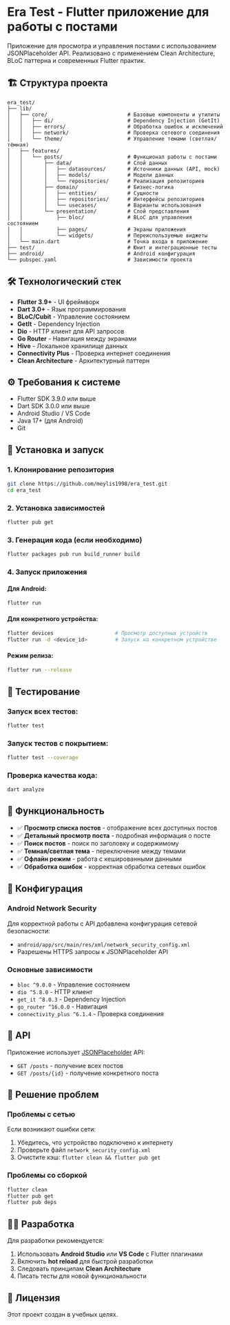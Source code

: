 # Era Test - Flutter приложение для работы с постами

Приложение для просмотра и управления постами с использованием JSONPlaceholder API. Реализовано с применением Clean Architecture, BLoC паттерна и современных Flutter практик.

## 🏗️ Структура проекта

```
era_test/
├── lib/
│   ├── core/                          # Базовые компоненты и утилиты
│   │   ├── di/                        # Dependency Injection (GetIt)
│   │   ├── errors/                    # Обработка ошибок и исключений
│   │   ├── network/                   # Проверка сетевого соединения
│   │   └── theme/                     # Управление темами (светлая/тёмная)
│   ├── features/
│   │   └── posts/                     # Функционал работы с постами
│   │       ├── data/                  # Слой данных
│   │       │   ├── datasources/       # Источники данных (API, mock)
│   │       │   ├── models/            # Модели данных
│   │       │   └── repositories/      # Реализация репозиториев
│   │       ├── domain/                # Бизнес-логика
│   │       │   ├── entities/          # Сущности
│   │       │   ├── repositories/      # Интерфейсы репозиториев
│   │       │   └── usecases/          # Варианты использования
│   │       └── presentation/          # Слой представления
│   │           ├── bloc/              # BLoC для управления состоянием
│   │           ├── pages/             # Экраны приложения
│   │           └── widgets/           # Переиспользуемые виджеты
│   └── main.dart                      # Точка входа в приложение
├── test/                              # Юнит и интеграционные тесты
├── android/                           # Android конфигурация
└── pubspec.yaml                       # Зависимости проекта
```

## 🛠️ Технологический стек

- **Flutter 3.9+** - UI фреймворк
- **Dart 3.0+** - Язык программирования
- **BLoC/Cubit** - Управление состоянием
- **GetIt** - Dependency Injection
- **Dio** - HTTP клиент для API запросов
- **Go Router** - Навигация между экранами
- **Hive** - Локальное хранилище данных
- **Connectivity Plus** - Проверка интернет соединения
- **Clean Architecture** - Архитектурный паттерн

## ⚙️ Требования к системе

- Flutter SDK 3.9.0 или выше
- Dart SDK 3.0.0 или выше
- Android Studio / VS Code
- Java 17+ (для Android)
- Git

## 🚀 Установка и запуск

### 1. Клонирование репозитория
```bash
git clone https://github.com/meylis1998/era_test.git
cd era_test
```

### 2. Установка зависимостей
```bash
flutter pub get
```

### 3. Генерация кода (если необходимо)
```bash
flutter packages pub run build_runner build
```

### 4. Запуск приложения

#### Для Android:
```bash
flutter run
```

#### Для конкретного устройства:
```bash
flutter devices                    # Просмотр доступных устройств
flutter run -d <device_id>         # Запуск на конкретном устройстве
```

#### Режим релиза:
```bash
flutter run --release
```

## 🧪 Тестирование

### Запуск всех тестов:
```bash
flutter test
```

### Запуск тестов с покрытием:
```bash
flutter test --coverage
```

### Проверка качества кода:
```bash
dart analyze
```

## 📱 Функциональность

- ✅ **Просмотр списка постов** - отображение всех доступных постов
- ✅ **Детальный просмотр поста** - подробная информация о посте
- ✅ **Поиск постов** - поиск по заголовку и содержимому
- ✅ **Темная/светлая тема** - переключение между темами
- ✅ **Офлайн режим** - работа с кешированными данными
- ✅ **Обработка ошибок** - корректная обработка сетевых ошибок

## 🔧 Конфигурация

### Android Network Security
Для корректной работы с API добавлена конфигурация сетевой безопасности:
- `android/app/src/main/res/xml/network_security_config.xml`
- Разрешены HTTPS запросы к JSONPlaceholder API

### Основные зависимости
- `bloc ^9.0.0` - Управление состоянием
- `dio ^5.8.0` - HTTP клиент
- `get_it ^8.0.3` - Dependency Injection
- `go_router ^16.0.0` - Навигация
- `connectivity_plus ^6.1.4` - Проверка соединения

## 📝 API

Приложение использует [JSONPlaceholder](https://jsonplaceholder.typicode.com/) API:
- `GET /posts` - получение всех постов
- `GET /posts/{id}` - получение конкретного поста

## 🐛 Решение проблем

### Проблемы с сетью
Если возникают ошибки сети:
1. Убедитесь, что устройство подключено к интернету
2. Проверьте файл `network_security_config.xml`
3. Очистите кэш: `flutter clean && flutter pub get`

### Проблемы со сборкой
```bash
flutter clean
flutter pub get
flutter pub deps
```

## 👨‍💻 Разработка

Для разработки рекомендуется:
1. Использовать **Android Studio** или **VS Code** с Flutter плагинами
2. Включить **hot reload** для быстрой разработки
3. Следовать принципам **Clean Architecture**
4. Писать тесты для новой функциональности

## 📄 Лицензия

Этот проект создан в учебных целях.

